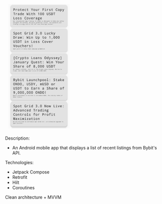 [<img src="images/scr1app.jpg" align="center"
width="200"
    hspace="10" vspace="10">](images/screenshot1.png)

Description:
- An Android mobile app that displays a list of recent listings from Bybit's API.

Technologies:
- Jetpack Compose
- Retrofit
- Hilt
- Coroutines

Clean architecture + MVVM
